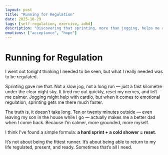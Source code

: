 ```yaml
---
layout: post
title: "Running for Regulation"
date: 2025-10-29
tags: [self-regulation, exercise, adhd]
description: "Discovering that sprinting, more than jogging, helps me regulate my nerves and reset quickly."
emotions: ["acceptance", "hope"]
---
```


# Running for Regulation

I went out tonight thinking I needed to be seen, but what I really needed was to be regulated.  

Sprinting gave me that. Not a slow jog, not a long run — just a fast kilometre under the clear night sky. It tired me out quickly, reset my nerves, and left me calmer. Jogging might help with cardio, but when it comes to emotional regulation, sprinting gets me there much faster.  

The truth is, it doesn’t take long. Ten or twenty minutes outside — even leaving my son in the house while I go — actually makes me a better dad when I come back. Because I’m calmer, more grounded, more myself.  

I think I’ve found a simple formula: **a hard sprint + a cold shower = reset**.  

It’s not about being the fittest runner. It’s about being able to return to my life regulated, present, and ready. Sometimes that’s all I need.

